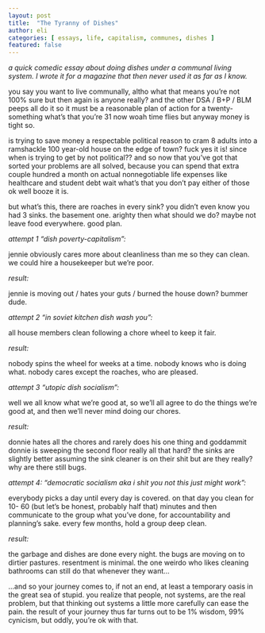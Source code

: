 ```yaml
---
layout: post
title:  "The Tyranny of Dishes"
author: eli
categories: [ essays, life, capitalism, communes, dishes ]
featured: false
---
```


_a quick comedic essay about doing dishes under a communal living system. I wrote it for a magazine that then never used it as far as I know._

you say you want to live communally, altho what that means you’re not 100% sure but then again is anyone really? and the other DSA / B+P / BLM peeps all do it so it must be a reasonable plan of action for a twenty-something what’s that you’re 31 now woah time flies but anyway money is tight so.

is trying to save money a respectable political reason to cram 8 adults into a ramshackle 100 year-old house on the edge of town? fuck yes it is! since when is trying to get by not political?? and so now that you’ve got that sorted your problems are all solved, because you can spend that extra couple hundred a month on actual nonnegotiable life expenses like healthcare and student debt wait what’s that you don’t pay either of those ok well booze it is.

but what’s this, there are roaches in every sink? you didn’t even know you had 3 sinks. the basement one. arighty then what should we do? maybe not leave food everywhere. good plan.

*attempt 1 “dish poverty-capitalism”:*

jennie obviously cares more about cleanliness than me so they can clean. we could hire a housekeeper but we’re poor.

*result:*

jennie is moving out / hates your guts / burned the house down? bummer dude.

*attempt 2 “in soviet kitchen dish wash you”:*

all house members clean following a chore wheel to keep it fair.

*result:*

nobody spins the wheel for weeks at a time. nobody knows who is doing what. nobody cares except the roaches, who are pleased.

*attempt 3 “utopic dish socialism”:*

well we all know what we’re good at, so we’ll all agree to do the things we’re good at, and then we’ll never mind doing our chores.

*result:*

donnie hates all the chores and rarely does his one thing and goddammit donnie is sweeping the second floor really all that hard? the sinks are slightly better assuming the sink cleaner is on their shit but are they really? why are there still bugs.

*attempt 4: “democratic socialism aka i shit you not this just might work”:*

everybody picks a day until every day is covered. on that day you clean for 10- 60 (but let’s be honest, probably half that) minutes and then communicate to the group what you’ve done, for accountability and planning’s sake. every few months, hold a group deep clean.

*result:*

the garbage and dishes are done every night. the bugs are moving on to dirtier pastures. resentment is minimal. the one weirdo who likes cleaning bathrooms can still do that whenever they want…

…and so your journey comes to, if not an end, at least a temporary oasis in the great sea of stupid. you realize that people, not systems, are the real problem, but that thinking out systems a little more carefully can ease the pain. the result of your journey thus far turns out to be 1% wisdom, 99% cynicism, but oddly, you’re ok with that.
